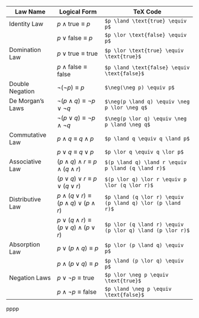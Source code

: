 | **Law Name**     | **Logical Form**                                         | **TeX Code**                                               |
| ---------------- | -------------------------------------------------------- | ---------------------------------------------------------- |
| Identity Law     | $p \land \text{true} \equiv p$                           | `$p \land \text{true} \equiv p$`                           |
|                  | $p \lor \text{false} \equiv p$                           | `$p \lor \text{false} \equiv p$`                           |
| Domination Law   | $p \lor \text{true} \equiv \text{true}$                  | `$p \lor \text{true} \equiv \text{true}$`                  |
|                  | $p \land \text{false} \equiv \text{false}$               | `$p \land \text{false} \equiv \text{false}$`               |
| Double Negation  | $\neg(\neg p) \equiv p$                                  | `$\neg(\neg p) \equiv p$`                                  |
| De Morgan’s Laws | $\neg(p \land q) \equiv \neg p \lor \neg q$              | `$\neg(p \land q) \equiv \neg p \lor \neg q$`              |
|                  | $\neg(p \lor q) \equiv \neg p \land \neg q$              | `$\neg(p \lor q) \equiv \neg p \land \neg q$`              |
| Commutative Law  | $p \land q \equiv q \land p$                             | `$p \land q \equiv q \land p$`                             |
|                  | $p \lor q \equiv q \lor p$                               | `$p \lor q \equiv q \lor p$`                               |
| Associative Law  | $(p \land q) \land r \equiv p \land (q \land r)$         | `$(p \land q) \land r \equiv p \land (q \land r)$`         |
|                  | $(p \lor q) \lor r \equiv p \lor (q \lor r)$             | `$(p \lor q) \lor r \equiv p \lor (q \lor r)$`             |
| Distributive Law | $p \land (q \lor r) \equiv (p \land q) \lor (p \land r)$ | `$p \land (q \lor r) \equiv (p \land q) \lor (p \land r)$` |
|                  | $p \lor (q \land r) \equiv (p \lor q) \land (p \lor r)$  | `$p \lor (q \land r) \equiv (p \lor q) \land (p \lor r)$`  |
| Absorption Law   | $p \lor (p \land q) \equiv p$                            | `$p \lor (p \land q) \equiv p$`                            |
|                  | $p \land (p \lor q) \equiv p$                            | `$p \land (p \lor q) \equiv p$`                            |
| Negation Laws    | $p \lor \neg p \equiv \text{true}$                       | `$p \lor \neg p \equiv \text{true}$`                       |
|                  | $p \land \neg p \equiv \text{false}$                     | `$p \land \neg p \equiv \text{false}$`                     |
pppp